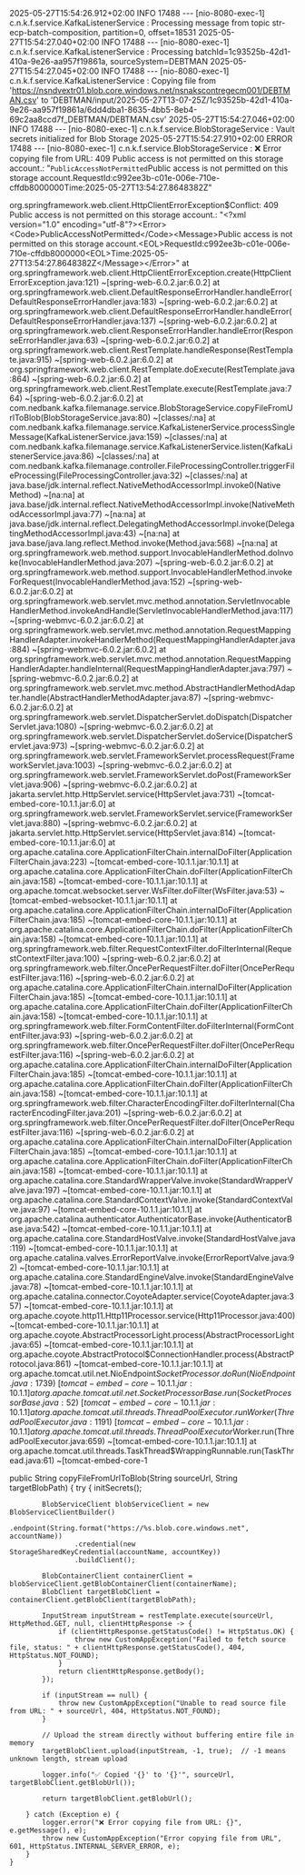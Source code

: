 2025-05-27T15:54:26.912+02:00  INFO 17488 --- [nio-8080-exec-1] c.n.k.f.service.KafkaListenerService     : Processing message from topic str-ecp-batch-composition, partition=0, offset=18531
2025-05-27T15:54:27.040+02:00  INFO 17488 --- [nio-8080-exec-1] c.n.k.f.service.KafkaListenerService     : Processing batchId=1c93525b-42d1-410a-9e26-aa957f19861a, sourceSystem=DEBTMAN
2025-05-27T15:54:27.045+02:00  INFO 17488 --- [nio-8080-exec-1] c.n.k.f.service.KafkaListenerService     : Copying file from 'https://nsndvextr01.blob.core.windows.net/nsnakscontregecm001/DEBTMAN.csv' to 'DEBTMAN/input/2025-05-27T13-07-25Z/1c93525b-42d1-410a-9e26-aa957f19861a/6dd4dba1-8635-4bb5-8eb4-69c2aa8ccd7f_DEBTMAN/DEBTMAN.csv'
2025-05-27T15:54:27.046+02:00  INFO 17488 --- [nio-8080-exec-1] c.n.k.f.service.BlobStorageService       : Vault secrets initialized for Blob Storage
2025-05-27T15:54:27.910+02:00 ERROR 17488 --- [nio-8080-exec-1] c.n.k.f.service.BlobStorageService       : ❌ Error copying file from URL: 409 Public access is not permitted on this storage account.: "﻿<?xml version="1.0" encoding="utf-8"?><Error><Code>PublicAccessNotPermitted</Code><Message>Public access is not permitted on this storage account.<EOL>RequestId:c992ee3b-c01e-006e-710e-cffdb8000000<EOL>Time:2025-05-27T13:54:27.8648382Z</Message></Error>"

org.springframework.web.client.HttpClientErrorException$Conflict: 409 Public access is not permitted on this storage account.: "﻿<?xml version="1.0" encoding="utf-8"?><Error><Code>PublicAccessNotPermitted</Code><Message>Public access is not permitted on this storage account.<EOL>RequestId:c992ee3b-c01e-006e-710e-cffdb8000000<EOL>Time:2025-05-27T13:54:27.8648382Z</Message></Error>"
	at org.springframework.web.client.HttpClientErrorException.create(HttpClientErrorException.java:121) ~[spring-web-6.0.2.jar:6.0.2]
	at org.springframework.web.client.DefaultResponseErrorHandler.handleError(DefaultResponseErrorHandler.java:183) ~[spring-web-6.0.2.jar:6.0.2]
	at org.springframework.web.client.DefaultResponseErrorHandler.handleError(DefaultResponseErrorHandler.java:137) ~[spring-web-6.0.2.jar:6.0.2]
	at org.springframework.web.client.ResponseErrorHandler.handleError(ResponseErrorHandler.java:63) ~[spring-web-6.0.2.jar:6.0.2]
	at org.springframework.web.client.RestTemplate.handleResponse(RestTemplate.java:915) ~[spring-web-6.0.2.jar:6.0.2]
	at org.springframework.web.client.RestTemplate.doExecute(RestTemplate.java:864) ~[spring-web-6.0.2.jar:6.0.2]
	at org.springframework.web.client.RestTemplate.execute(RestTemplate.java:764) ~[spring-web-6.0.2.jar:6.0.2]
	at com.nedbank.kafka.filemanage.service.BlobStorageService.copyFileFromUrlToBlob(BlobStorageService.java:80) ~[classes/:na]
	at com.nedbank.kafka.filemanage.service.KafkaListenerService.processSingleMessage(KafkaListenerService.java:159) ~[classes/:na]
	at com.nedbank.kafka.filemanage.service.KafkaListenerService.listen(KafkaListenerService.java:86) ~[classes/:na]
	at com.nedbank.kafka.filemanage.controller.FileProcessingController.triggerFileProcessing(FileProcessingController.java:32) ~[classes/:na]
	at java.base/jdk.internal.reflect.NativeMethodAccessorImpl.invoke0(Native Method) ~[na:na]
	at java.base/jdk.internal.reflect.NativeMethodAccessorImpl.invoke(NativeMethodAccessorImpl.java:77) ~[na:na]
	at java.base/jdk.internal.reflect.DelegatingMethodAccessorImpl.invoke(DelegatingMethodAccessorImpl.java:43) ~[na:na]
	at java.base/java.lang.reflect.Method.invoke(Method.java:568) ~[na:na]
	at org.springframework.web.method.support.InvocableHandlerMethod.doInvoke(InvocableHandlerMethod.java:207) ~[spring-web-6.0.2.jar:6.0.2]
	at org.springframework.web.method.support.InvocableHandlerMethod.invokeForRequest(InvocableHandlerMethod.java:152) ~[spring-web-6.0.2.jar:6.0.2]
	at org.springframework.web.servlet.mvc.method.annotation.ServletInvocableHandlerMethod.invokeAndHandle(ServletInvocableHandlerMethod.java:117) ~[spring-webmvc-6.0.2.jar:6.0.2]
	at org.springframework.web.servlet.mvc.method.annotation.RequestMappingHandlerAdapter.invokeHandlerMethod(RequestMappingHandlerAdapter.java:884) ~[spring-webmvc-6.0.2.jar:6.0.2]
	at org.springframework.web.servlet.mvc.method.annotation.RequestMappingHandlerAdapter.handleInternal(RequestMappingHandlerAdapter.java:797) ~[spring-webmvc-6.0.2.jar:6.0.2]
	at org.springframework.web.servlet.mvc.method.AbstractHandlerMethodAdapter.handle(AbstractHandlerMethodAdapter.java:87) ~[spring-webmvc-6.0.2.jar:6.0.2]
	at org.springframework.web.servlet.DispatcherServlet.doDispatch(DispatcherServlet.java:1080) ~[spring-webmvc-6.0.2.jar:6.0.2]
	at org.springframework.web.servlet.DispatcherServlet.doService(DispatcherServlet.java:973) ~[spring-webmvc-6.0.2.jar:6.0.2]
	at org.springframework.web.servlet.FrameworkServlet.processRequest(FrameworkServlet.java:1003) ~[spring-webmvc-6.0.2.jar:6.0.2]
	at org.springframework.web.servlet.FrameworkServlet.doPost(FrameworkServlet.java:906) ~[spring-webmvc-6.0.2.jar:6.0.2]
	at jakarta.servlet.http.HttpServlet.service(HttpServlet.java:731) ~[tomcat-embed-core-10.1.1.jar:6.0]
	at org.springframework.web.servlet.FrameworkServlet.service(FrameworkServlet.java:880) ~[spring-webmvc-6.0.2.jar:6.0.2]
	at jakarta.servlet.http.HttpServlet.service(HttpServlet.java:814) ~[tomcat-embed-core-10.1.1.jar:6.0]
	at org.apache.catalina.core.ApplicationFilterChain.internalDoFilter(ApplicationFilterChain.java:223) ~[tomcat-embed-core-10.1.1.jar:10.1.1]
	at org.apache.catalina.core.ApplicationFilterChain.doFilter(ApplicationFilterChain.java:158) ~[tomcat-embed-core-10.1.1.jar:10.1.1]
	at org.apache.tomcat.websocket.server.WsFilter.doFilter(WsFilter.java:53) ~[tomcat-embed-websocket-10.1.1.jar:10.1.1]
	at org.apache.catalina.core.ApplicationFilterChain.internalDoFilter(ApplicationFilterChain.java:185) ~[tomcat-embed-core-10.1.1.jar:10.1.1]
	at org.apache.catalina.core.ApplicationFilterChain.doFilter(ApplicationFilterChain.java:158) ~[tomcat-embed-core-10.1.1.jar:10.1.1]
	at org.springframework.web.filter.RequestContextFilter.doFilterInternal(RequestContextFilter.java:100) ~[spring-web-6.0.2.jar:6.0.2]
	at org.springframework.web.filter.OncePerRequestFilter.doFilter(OncePerRequestFilter.java:116) ~[spring-web-6.0.2.jar:6.0.2]
	at org.apache.catalina.core.ApplicationFilterChain.internalDoFilter(ApplicationFilterChain.java:185) ~[tomcat-embed-core-10.1.1.jar:10.1.1]
	at org.apache.catalina.core.ApplicationFilterChain.doFilter(ApplicationFilterChain.java:158) ~[tomcat-embed-core-10.1.1.jar:10.1.1]
	at org.springframework.web.filter.FormContentFilter.doFilterInternal(FormContentFilter.java:93) ~[spring-web-6.0.2.jar:6.0.2]
	at org.springframework.web.filter.OncePerRequestFilter.doFilter(OncePerRequestFilter.java:116) ~[spring-web-6.0.2.jar:6.0.2]
	at org.apache.catalina.core.ApplicationFilterChain.internalDoFilter(ApplicationFilterChain.java:185) ~[tomcat-embed-core-10.1.1.jar:10.1.1]
	at org.apache.catalina.core.ApplicationFilterChain.doFilter(ApplicationFilterChain.java:158) ~[tomcat-embed-core-10.1.1.jar:10.1.1]
	at org.springframework.web.filter.CharacterEncodingFilter.doFilterInternal(CharacterEncodingFilter.java:201) ~[spring-web-6.0.2.jar:6.0.2]
	at org.springframework.web.filter.OncePerRequestFilter.doFilter(OncePerRequestFilter.java:116) ~[spring-web-6.0.2.jar:6.0.2]
	at org.apache.catalina.core.ApplicationFilterChain.internalDoFilter(ApplicationFilterChain.java:185) ~[tomcat-embed-core-10.1.1.jar:10.1.1]
	at org.apache.catalina.core.ApplicationFilterChain.doFilter(ApplicationFilterChain.java:158) ~[tomcat-embed-core-10.1.1.jar:10.1.1]
	at org.apache.catalina.core.StandardWrapperValve.invoke(StandardWrapperValve.java:197) ~[tomcat-embed-core-10.1.1.jar:10.1.1]
	at org.apache.catalina.core.StandardContextValve.invoke(StandardContextValve.java:97) ~[tomcat-embed-core-10.1.1.jar:10.1.1]
	at org.apache.catalina.authenticator.AuthenticatorBase.invoke(AuthenticatorBase.java:542) ~[tomcat-embed-core-10.1.1.jar:10.1.1]
	at org.apache.catalina.core.StandardHostValve.invoke(StandardHostValve.java:119) ~[tomcat-embed-core-10.1.1.jar:10.1.1]
	at org.apache.catalina.valves.ErrorReportValve.invoke(ErrorReportValve.java:92) ~[tomcat-embed-core-10.1.1.jar:10.1.1]
	at org.apache.catalina.core.StandardEngineValve.invoke(StandardEngineValve.java:78) ~[tomcat-embed-core-10.1.1.jar:10.1.1]
	at org.apache.catalina.connector.CoyoteAdapter.service(CoyoteAdapter.java:357) ~[tomcat-embed-core-10.1.1.jar:10.1.1]
	at org.apache.coyote.http11.Http11Processor.service(Http11Processor.java:400) ~[tomcat-embed-core-10.1.1.jar:10.1.1]
	at org.apache.coyote.AbstractProcessorLight.process(AbstractProcessorLight.java:65) ~[tomcat-embed-core-10.1.1.jar:10.1.1]
	at org.apache.coyote.AbstractProtocol$ConnectionHandler.process(AbstractProtocol.java:861) ~[tomcat-embed-core-10.1.1.jar:10.1.1]
	at org.apache.tomcat.util.net.NioEndpoint$SocketProcessor.doRun(NioEndpoint.java:1739) ~[tomcat-embed-core-10.1.1.jar:10.1.1]
	at org.apache.tomcat.util.net.SocketProcessorBase.run(SocketProcessorBase.java:52) ~[tomcat-embed-core-10.1.1.jar:10.1.1]
	at org.apache.tomcat.util.threads.ThreadPoolExecutor.runWorker(ThreadPoolExecutor.java:1191) ~[tomcat-embed-core-10.1.1.jar:10.1.1]
	at org.apache.tomcat.util.threads.ThreadPoolExecutor$Worker.run(ThreadPoolExecutor.java:659) ~[tomcat-embed-core-10.1.1.jar:10.1.1]
	at org.apache.tomcat.util.threads.TaskThread$WrappingRunnable.run(TaskThread.java:61) ~[tomcat-embed-core-1

  public String copyFileFromUrlToBlob(String sourceUrl, String targetBlobPath) {
        try {
            initSecrets();

            BlobServiceClient blobServiceClient = new BlobServiceClientBuilder()
                    .endpoint(String.format("https://%s.blob.core.windows.net", accountName))
                    .credential(new StorageSharedKeyCredential(accountName, accountKey))
                    .buildClient();

            BlobContainerClient containerClient = blobServiceClient.getBlobContainerClient(containerName);
            BlobClient targetBlobClient = containerClient.getBlobClient(targetBlobPath);

            InputStream inputStream = restTemplate.execute(sourceUrl, HttpMethod.GET, null, clientHttpResponse -> {
                if (clientHttpResponse.getStatusCode() != HttpStatus.OK) {
                    throw new CustomAppException("Failed to fetch source file, status: " + clientHttpResponse.getStatusCode(), 404, HttpStatus.NOT_FOUND);
                }
                return clientHttpResponse.getBody();
            });

            if (inputStream == null) {
                throw new CustomAppException("Unable to read source file from URL: " + sourceUrl, 404, HttpStatus.NOT_FOUND);
            }

            // Upload the stream directly without buffering entire file in memory
            targetBlobClient.upload(inputStream, -1, true);  // -1 means unknown length, stream upload

            logger.info("✅ Copied '{}' to '{}'", sourceUrl, targetBlobClient.getBlobUrl());

            return targetBlobClient.getBlobUrl();

        } catch (Exception e) {
            logger.error("❌ Error copying file from URL: {}", e.getMessage(), e);
            throw new CustomAppException("Error copying file from URL", 601, HttpStatus.INTERNAL_SERVER_ERROR, e);
        }
    }
